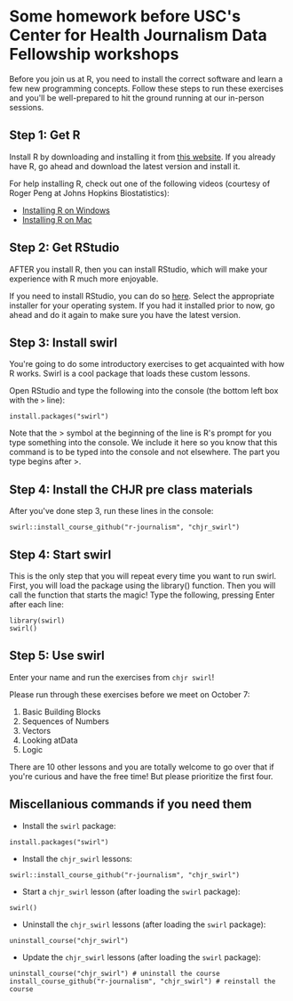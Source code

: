 # Some homework before USC's Center for Health Journalism Data Fellowship workshops

Before you join us at R, you need to install the correct software and learn a few new programming concepts. Follow these steps to run these exercises and you'll be well-prepared to hit the ground running at our in-person sessions.

## Step 1: Get R

Install R by downloading and installing it from [this website](https://cran.rstudio.com/). If you already have R, go ahead and download the latest version and install it.

For help installing R, check out one of the following videos (courtesy of Roger Peng at Johns Hopkins Biostatistics):

* [Installing R on Windows](http://youtu.be/mfGFv-iB724)
* [Installing R on Mac](http://youtu.be/Icawuhf0Yqo)

## Step 2: Get RStudio

AFTER you install R, then you can install RStudio, which will make your experience with R much more enjoyable.

If you need to install RStudio, you can do so [here](http://www.rstudio.com/products/rstudio/download/). Select the appropriate installer for your operating system. If you had it installed prior to now, go ahead and do it again to make sure you have the latest version.

## Step 3: Install swirl

You're going to do some introductory exercises to get acquainted with how R works. Swirl is a cool package that loads these custom lessons.

Open RStudio and type the following into the console (the bottom left box with the `>` line):

```
install.packages("swirl")
```

Note that the > symbol at the beginning of the line is R's prompt for you type something into the console. We include it here so you know that this command is to be typed into the console and not elsewhere. The part you type begins after >.

## Step 4: Install the CHJR pre class materials

After you've done step 3, run these lines in the console:

```
swirl::install_course_github("r-journalism", "chjr_swirl")
```


## Step 4: Start swirl

This is the only step that you will repeat every time you want to run swirl. First, you will load the package using the library() function. Then you will call the function that starts the magic! Type the following, pressing Enter after each line:

```
library(swirl)
swirl()
```

## Step 5: Use swirl

Enter your name and run the exercises from `chjr swirl`!

Please run through these exercises before we meet on October 7:

1. Basic Building Blocks
2. Sequences of Numbers
3. Vectors
4. Looking atData
5. Logic  

There are 10 other lessons and you are totally welcome to go over that if you're curious and have the free time! But please prioritize the first four.


## Miscellanious commands if you need them

* Install the `swirl` package:
```
install.packages("swirl")
```

* Install the `chjr_swirl` lessons:
```
swirl::install_course_github("r-journalism", "chjr_swirl")
```

* Start a `chjr_swirl` lesson (after loading the `swirl` package):
```
swirl()
```

* Uninstall the `chjr_swirl` lessons (after loading the `swirl` package):
```
uninstall_course("chjr_swirl")
```

* Update the `chjr_swirl` lessons (after loading the `swirl` package):  
```
uninstall_course("chjr_swirl") # uninstall the course
install_course_github("r-journalism", "chjr_swirl") # reinstall the course
```
